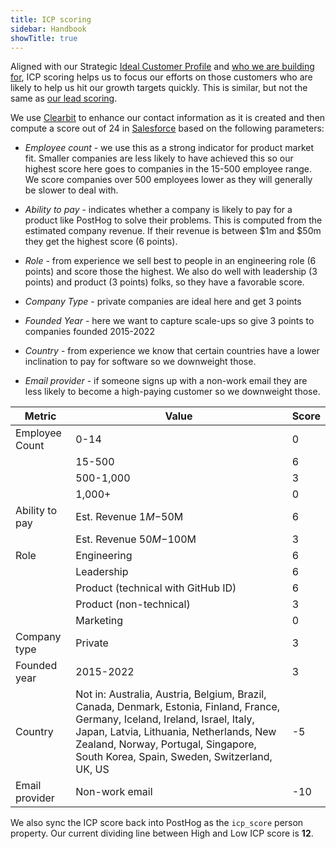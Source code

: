 ```yaml
---
title: ICP scoring
sidebar: Handbook
showTitle: true
---
```


Aligned with our Strategic [Ideal Customer Profile](/newsletter/ideal-customer-profile-framework) and [who we are building for](/handbook/who-we-build-for), ICP scoring helps us to focus our efforts on those customers who are likely to help us hit our growth targets quickly. This is similar, but not the same as [our lead scoring](/handbook/growth/sales/lead-scoring).

We use [Clearbit](https://clearbit.com/) to enhance our contact information as it is created and then compute a score out of 24 in [Salesforce](https://posthog.lightning.force.com/lightning/setup/ObjectManager/Lead/FieldsAndRelationships/00NHp000018JdMZ/view) based on the following parameters:

- *Employee count* - we use this as a strong indicator for product market fit.  Smaller companies are less likely to have achieved this so our highest score here goes to companies in the 15-500 employee range.  We score companies over 500 employees lower as they will generally be slower to deal with.

- *Ability to pay* - indicates whether a company is likely to pay for a product like PostHog to solve their problems.  This is computed from the estimated company revenue. If their revenue is between $1m and $50m they get the highest score (6 points).

- *Role* - from experience we sell best to people in an engineering role (6 points) and score those the highest.  We also do well with leadership (3 points) and product (3 points) folks, so they have a favorable score.

- *Company Type* - private companies are ideal here and get 3 points

- *Founded Year* - here we want to capture scale-ups so give 3 points to companies founded 2015-2022

- *Country* - from experience we know that certain countries have a lower inclination to pay for software so we downweight those.

- *Email provider* - if someone signs up with a non-work email they are less likely to become a high-paying customer so we downweight those.

| Metric         | Value | Score |
|----------------|-------|-------|
| Employee Count | 0-14 | 0 |
| | 15-500 | 6 |
| | 500-1,000 | 3 |
| | 1,000+ | 0 |
| Ability to pay | Est. Revenue $1M-$50M | 6 |
| | Est. Revenue $50M-$100M | 3 |
| Role | Engineering | 6 |
| | Leadership | 6 |
| | Product (technical with GitHub ID) | 6 |
| | Product (non-technical) | 3 |
| | Marketing | 0 |
| Company type | Private | 3 |
| Founded year | 2015-2022 | 3 |
| Country | Not in: Australia, Austria, Belgium, Brazil, Canada, Denmark, Estonia, Finland, France, Germany, Iceland, Ireland, Israel, Italy, Japan, Latvia, Lithuania, Netherlands, New Zealand, Norway, Portugal, Singapore, South Korea, Spain, Sweden, Switzerland, UK, US | -5 |
| Email provider | Non-work email | -10 |


We also sync the ICP score back into PostHog as the `icp_score` person property.  Our current dividing line between High and Low ICP score is **12**.